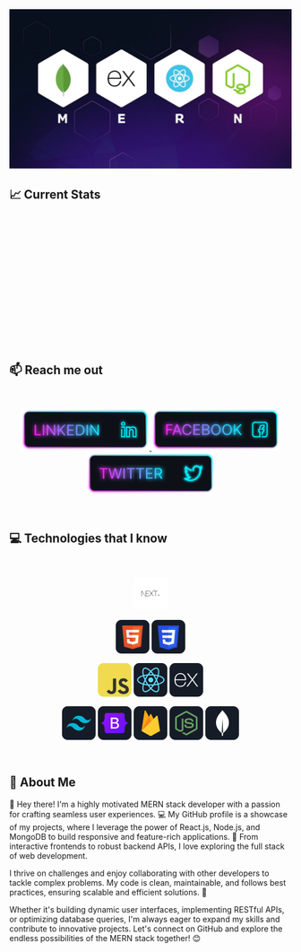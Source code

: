 

<img src="https://raw.githubusercontent.com/rahat-495/rahat-495/refs/heads/main/1708668303539.jfif"/>

## :chart_with_upwards_trend: Current Stats

<br />
<p align="center">
  <a href="https://git.io/streak-stats" style="display: block; width: 85%; height: 200px;">
    <img src="https://streak-stats.demolab.com?user=rahat-495&theme=dark&hide_border=true" alt="" style="width: 85%;"/>
  </a>
</p>

## :mailbox: Reach me out

<br />

<p align="center">
    <a target="_blank" href="https://www.linkedin.com/in/kazi-rihatul-islam-rahat-8368b9344/">
        <img height="75" src="https://github.com/rahat-495/rahat-495/blob/main/Linkedin.png">
    </a>
    <a target="_blank" href="https://www.facebook.com/mrk.killar">
        <img height="75" src="https://github.com/rahat-495/rahat-495/blob/main/imgs/Facebook.png">
    </a>
    <a target="_blank" href="https://x.com/mdRahat495">
        <img height="75" src="https://github.com/rahat-495/rahat-495/blob/main/Twitter.png">
    </a>
</p>

<br />

## :computer: Technologies that I know

<br>

<P align="center">
  <img src="https://github.com/rahat-495/rahat-495/blob/main/imgs/output-onlinepngtools.png"/>
</P>

<p align="center">
<img src="https://github.com/rahat-495/rahat-495/blob/main/imgs/HTML.png"/>
<img src="https://github.com/rahat-495/rahat-495/blob/main/imgs/css.png"/>
</p>

<p align="center">
<img src="https://github.com/rahat-495/rahat-495/blob/main/imgs/JavaScript.png"/>
<img src="https://github.com/rahat-495/rahat-495/blob/main/imgs/react.png"/>
<img src="https://github.com/rahat-495/rahat-495/blob/main/imgs/express.png"/>
</p>

<p align="center">
<img src="https://github.com/rahat-495/rahat-495/blob/main/imgs/tailwind.png"/>
<img src="https://github.com/rahat-495/rahat-495/blob/main/imgs/Bootsrap.png"/>
<img src="https://github.com/rahat-495/rahat-495/blob/main/imgs/firebase.png"/>
<img src="https://github.com/rahat-495/rahat-495/blob/main/imgs/node.png"/>
<img src="https://github.com/rahat-495/rahat-495/blob/main/imgs/mongo.png"/>
</p>
<br/>

## :bust_in_silhouette: About Me


👋 Hey there! I'm a highly motivated MERN stack developer with a passion for crafting seamless user experiences. 💻 My GitHub profile is a showcase of my projects, where I leverage the power of React.js, Node.js, and MongoDB to build responsive and feature-rich applications. 🚀 From interactive frontends to robust backend APIs, I love exploring the full stack of web development.

I thrive on challenges and enjoy collaborating with other developers to tackle complex problems. My code is clean, maintainable, and follows best practices, ensuring scalable and efficient solutions. 🌟

Whether it's building dynamic user interfaces, implementing RESTful APIs, or optimizing database queries, I'm always eager to expand my skills and contribute to innovative projects. Let's connect on GitHub and explore the endless possibilities of the MERN stack together! 😊

